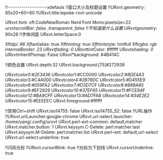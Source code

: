 
!!--------------------xdefauls
!!窗口大小及标题设置
!!URxvt.geometry:  85x20+60+80
!!URxvt.title:lepoke-rxvt-unicode

URxvt.font: xft:CodeNewRoman Nerd Font Mono:pixelsize=22
urxvt*scrollBar: false
.transparent: false
!!不知道是什么设置
URxvt*geometry: 90x28
!!字体间距
URxvt.letterSpace:0

Xft*dpi: 96
Xft*antialias: true
Xft*hinting: true
Xft*hintstyle: hintfull
Xft*rgba: rgb
*internalBorder: 23
URxvt*fading: 0
URxvt*tintColor: #ffffff
URxvt*shading: 0
URxvt*inheritPixmap: False
URxvt*background: #4B414C

!!颜色设置
URxvt.depth:32
URxvt.background:[75]#272938

URxvt*color0:#2E3436
URxvt*color1:#CC0000
URxvt*color2:#8DE4A3
URxvt*color3:#C4A000
URxvt*color4:#2B79DC
URxvt*color5:#D455E9
URxvt*color6:#059FA2
URxvt*color7:#D3D7CF
URxvt*color8:#888A85
URxvt*color9:#EF2929
URxvt*color10:#37EF65
URxvt*color11:#FCE94F
URxvt*color12:#BA9CFF
URxvt*color13:#AD7FA8
URxvt*color14:#34E2E2
URxvt*color15:#EEEEEC
URxvt.foreground:#ffffff

!!禁用Ctrl+shift
URxvt.iso14755: false
URxvt.iso14755_52: false
!!URL操作
!!URxvt.urlLauncher:google-chrome
URxvt.url-select.launcher: /home/yang/.config/urxvt
URxvt.perl-ext-common: default,matcher
URxvt.matcher.button: 1
URxvt.keysym.C-Delete: perl:matcher:last
URxvt.keysym.M-Delete: perl:matcher:list
URxvt.perl-ext: default,url-select
URxvt.url-select.underline: true

!!闪烁光标
!!URxvt.cursorBlink: true
!!光标为下划线
URxvt.cursorUnderline: true
